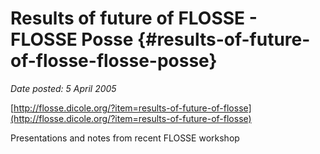 # Results of future of FLOSSE - FLOSSE Posse {#results-of-future-of-flosse-flosse-posse}

_Date posted: 5 April 2005_

[http://flosse.dicole.org/?item=results-of-future-of-flosse](http://flosse.dicole.org/?item=results-of-future-of-flosse)

Presentations and notes from recent FLOSSE workshop